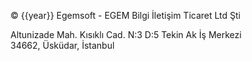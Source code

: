 &copy; {{year}} Egemsoft - EGEM Bilgi İletişim Ticaret Ltd Şti  

Altunizade Mah. Kısıklı Cad. N:3 D:5 Tekin Ak İş Merkezi  
34662, Üsküdar, İstanbul